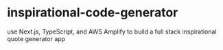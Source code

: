 # inspirational-code-generator
use Next.js, TypeScript, and AWS Amplify to build a full stack inspirational quote generator app
